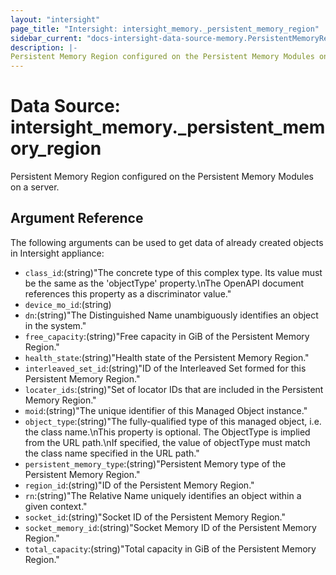 ```yaml
---
layout: "intersight"
page_title: "Intersight: intersight_memory._persistent_memory_region"
sidebar_current: "docs-intersight-data-source-memory.PersistentMemoryRegion"
description: |-
Persistent Memory Region configured on the Persistent Memory Modules on a server.
---
```


# Data Source: intersight_memory._persistent_memory_region
Persistent Memory Region configured on the Persistent Memory Modules on a server.
## Argument Reference
The following arguments can be used to get data of already created objects in Intersight appliance:
* `class_id`:(string)"The concrete type of this complex type. Its value must be the same as the 'objectType' property.\nThe OpenAPI document references this property as a discriminator value."
* `device_mo_id`:(string)
* `dn`:(string)"The Distinguished Name unambiguously identifies an object in the system."
* `free_capacity`:(string)"Free capacity in GiB of the Persistent Memory Region."
* `health_state`:(string)"Health state of the Persistent Memory Region."
* `interleaved_set_id`:(string)"ID of the Interleaved Set formed for this Persistent Memory Region."
* `locater_ids`:(string)"Set of locator IDs that are included in the Persistent Memory Region."
* `moid`:(string)"The unique identifier of this Managed Object instance."
* `object_type`:(string)"The fully-qualified type of this managed object, i.e. the class name.\nThis property is optional. The ObjectType is implied from the URL path.\nIf specified, the value of objectType must match the class name specified in the URL path."
* `persistent_memory_type`:(string)"Persistent Memory type of the Persistent Memory Region."
* `region_id`:(string)"ID of the Persistent Memory Region."
* `rn`:(string)"The Relative Name uniquely identifies an object within a given context."
* `socket_id`:(string)"Socket ID of the Persistent Memory Region."
* `socket_memory_id`:(string)"Socket Memory ID of the Persistent Memory Region."
* `total_capacity`:(string)"Total capacity in GiB of the Persistent Memory Region."
